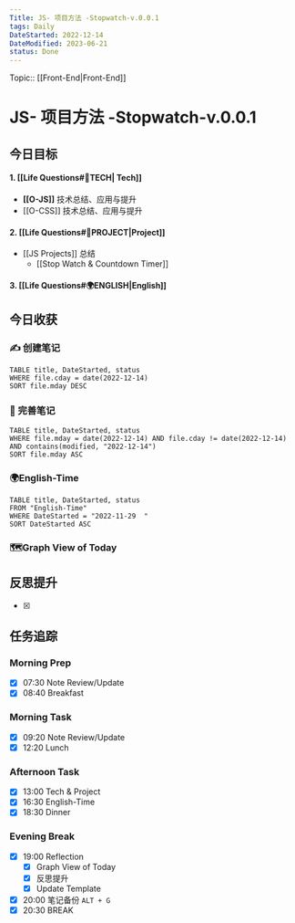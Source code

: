 ```yaml
---
Title: JS- 项目方法 -Stopwatch-v.0.0.1
tags: Daily
DateStarted: 2022-12-14
DateModified: 2023-06-21
status: Done
---
```

Topic:: [[Front-End|Front-End]]

# JS- 项目方法 -Stopwatch-v.0.0.1

## 今日目标

#### 1. [[Life Questions#🚀TECH| Tech]]

- **[[O-JS]]** 技术总结、应用与提升
- [[O-CSS]] 技术总结、应用与提升

#### 2. [[Life Questions#🚀PROJECT|Project]]

- [[JS Projects]] 总结
  - [[Stop Watch & Countdown Timer]]

#### 3. [[Life Questions#🌍ENGLISH|English]]

## 今日收获

### ✍️ 创建笔记

```dataview
TABLE title, DateStarted, status
WHERE file.cday = date(2022-12-14)
SORT file.mday DESC
```

### 📝 完善笔记

```dataview
TABLE title, DateStarted, status
WHERE file.mday = date(2022-12-14) AND file.cday != date(2022-12-14) AND contains(modified, "2022-12-14")
SORT file.mday ASC
```

### 🌍English-Time

```dataview
TABLE title, DateStarted, status
FROM "English-Time"
WHERE DateStarted = "2022-11-29  "
SORT DateStarted ASC
```

### 🗺️Graph View of Today

## 反思提升

- [x]

## 任务追踪

### Morning Prep

- [x] 07:30 Note Review/Update
- [x] 08:40 Breakfast

### Morning Task

- [x] 09:20 Note Review/Update
- [x] 12:20 Lunch

### Afternoon Task

- [x] 13:00 Tech & Project
- [x] 16:30 English-Time
- [x] 18:30 Dinner

### Evening Break

- [x] 19:00 Reflection
  - [x] Graph View of Today
  - [x] 反思提升
  - [x] Update Template
- [x] 20:00 笔记备份 `ALT + G`
- [x] 20:30 BREAK
